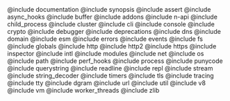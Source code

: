 <!--lint disable prohibited-strings--> @include documentation @include synopsis @include assert @include async_hooks @include buffer @include addons @include n-api @include child_process @include cluster @include cli @include console @include crypto @include debugger @include deprecations @include dns @include domain @include esm @include errors @include events @include fs @include globals @include http @include http2 @include https @include inspector @include intl @include modules @include net @include os @include path @include perf_hooks @include process @include punycode @include querystring @include readline @include repl @include stream @include string_decoder @include timers @include tls @include tracing @include tty @include dgram @include url @include util @include v8 @include vm @include worker_threads @include zlib